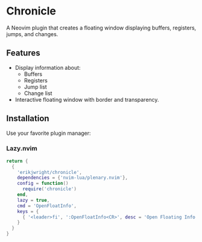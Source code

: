 # Chronicle

A Neovim plugin that creates a floating window displaying buffers, registers, jumps, and changes.

## Features
- Display information about:
  - Buffers
  - Registers
  - Jump list
  - Change list
- Interactive floating window with border and transparency.

## Installation
Use your favorite plugin manager:

### Lazy.nvim
```lua
return {
  {
    'erikjwright/chronicle',
    dependencies = {'nvim-lua/plenary.nvim'},
    config = function()
      require('chronicle')
    end,
    lazy = true,
    cmd = 'OpenFloatInfo',
    keys = {
      { '<leader>fi', ':OpenFloatInfo<CR>', desc = 'Open Floating Info' },
    }
  }
}
```


